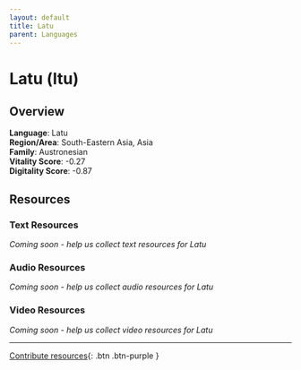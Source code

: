```yaml
---
layout: default
title: Latu
parent: Languages
---
```


# Latu (ltu)

## Overview

**Language**: Latu  
**Region/Area**: South-Eastern Asia, Asia  
**Family**: Austronesian  
**Vitality Score**: -0.27  
**Digitality Score**: -0.87  

## Resources

### Text Resources
*Coming soon - help us collect text resources for Latu*

### Audio Resources
*Coming soon - help us collect audio resources for Latu*

### Video Resources
*Coming soon - help us collect video resources for Latu*

---

[Contribute resources](https://fairtrain.github.io/){: .btn .btn-purple }

